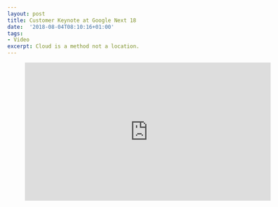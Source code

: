 ```yaml
---
layout: post
title: Customer Keynote at Google Next 18
date:  '2018-08-04T08:10:16+01:00'
tags:
- Video
excerpt: Cloud is a method not a location.
---
```



<figure class="video_container">
<iframe width="560" height="315" src="https://www.youtube.com/embed/w6f1rAZ6fk4?start=393" frameborder="0" allow="autoplay; encrypted-media" allowfullscreen></iframe>
</figure>
